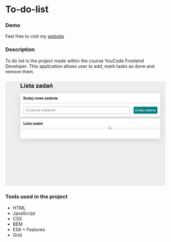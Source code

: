 # To-do-list

### Demo

Feel free to visit my [website]

### Description
To do list is the project made within the course YouCode Frontend Developer. This application allows user to add, mark tasks as done and remove them.

###
<img src="https://github.com/ursmal1948/To_do_list/blob/main/images/animation__toDoList.gif" width="700px">

### Tools used in the project 
- HTML
- JavaScript
- CSS
- BEM
- ES6 + Features
- Grid

[website]: <https://ursmal1948.github.io/To_do_list/>

